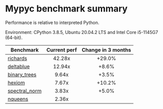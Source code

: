 # Mypyc benchmark summary

Performance is relative to interpreted Python.

Environment: CPython 3.8.5, Ubuntu 20.04.2 LTS and Intel Core i5-1145G7 (64-bit).

| Benchmark | Current perf | Change in 3 months |
| --- | :---: | :---: |
| [richards](benchmarks/richards.md) | 42.28x | +29.0% |
| [deltablue](benchmarks/deltablue.md) | 12.94x | +8.6% |
| [binary_trees](benchmarks/binary_trees.md) | 9.64x | +3.5% |
| [hexiom](benchmarks/hexiom.md) | 7.67x | +10.2% |
| [spectral_norm](benchmarks/spectral_norm.md) | 3.83x | +5.0% |
| [nqueens](benchmarks/nqueens.md) | 2.36x |  |
